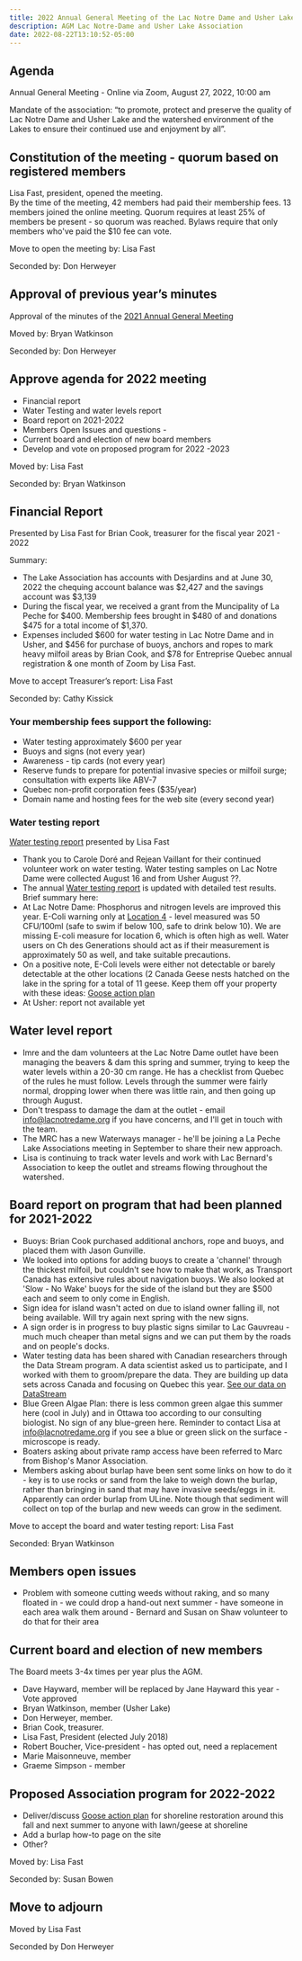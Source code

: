 ```yaml
---
title: 2022 Annual General Meeting of the Lac Notre Dame and Usher Lake Association
description: AGM Lac Notre-Dame and Usher Lake Association
date: 2022-08-22T13:10:52-05:00
---
```

## Agenda

Annual General Meeting - Online via Zoom, August 27, 2022, 10:00 am

Mandate of the association:
“to promote, protect and preserve the quality of Lac Notre Dame and Usher Lake and the watershed environment of the Lakes to ensure their continued use and enjoyment by all”.

## Constitution of the meeting - quorum based on registered members

Lisa Fast, president, opened the meeting.  
By the time of the meeting, 42 members had paid their membership fees. 13 members joined the online meeting. Quorum requires at least 25% of members be present - so quorum was reached. Bylaws require that only members who've paid the $10 fee can vote.

Move to open the meeting by: Lisa Fast

Seconded by: Don Herweyer

## Approval of previous year’s minutes

Approval of the minutes of the [2021 Annual General Meeting](../2021BoardReport/)

Moved by: Bryan Watkinson

Seconded by: Don Herweyer

## Approve agenda for 2022 meeting

* Financial report
* Water Testing and water levels report
* Board report on 2021-2022
* Members Open Issues and questions -
* Current board and election of new board members
* Develop and vote on proposed program for 2022 -2023

Moved by: Lisa Fast

Seconded by: Bryan Watkinson

## Financial Report  

Presented by Lisa Fast for Brian Cook, treasurer for the fiscal year 2021 - 2022

Summary:

* The Lake Association has accounts with Desjardins and at June 30, 2022 the chequing account balance was $2,427 and the savings account was $3,139
* During the fiscal year, we received a grant from the Muncipality of La Peche for $400. Membership fees brought in $480 of and donations $475 for a total income of $1,370.  
* Expenses included $600 for water testing in Lac Notre Dame and in Usher, and $456 for purchase of buoys, anchors and ropes to mark heavy milfoil areas by Brian Cook, and $78 for Entreprise Quebec annual registration & one month of Zoom by Lisa Fast.

Move to accept Treasurer’s report: Lisa Fast

Seconded by: Cathy Kissick

### Your membership fees support the following:

* Water testing approximately $600 per year
* Buoys and signs (not every year)
* Awareness - tip cards  (not every year)
* Reserve funds to prepare for potential invasive species or milfoil surge; consultation with experts like ABV-7
* Quebec non-profit corporation fees ($35/year)
* Domain name and hosting fees for the web site (every second year)

### Water testing report

[Water testing report](/water/qualityreports/) presented by Lisa Fast

* Thank you to Carole Doré and Rejean Vaillant for their continued volunteer work on water testing. Water testing samples on Lac Notre Dame were collected August 16 and from Usher August ??.  
* The annual [Water testing report](/water/qualityreports/) is updated with detailed test results.  Brief summary here:
* At Lac Notre Dame: Phosphorus and nitrogen levels are improved this year. E-Coli warning only at [Location 4](/map/maps/) - level measured was 50 CFU/100ml (safe to swim if below 100, safe to drink below 10). We are missing E-coli measure for location 6, which is often high as well. Water users on Ch des Generations should act as if their measurement is approximately 50 as well, and take suitable precautions.
* On a positive note, E-Coli levels were either not detectable or barely detectable at the other locations (2 Canada Geese nests hatched on the lake in the spring for a total of 11 geese. Keep them off your property with these ideas: [Goose action plan](/Content/water/gooseaction/)
* At Usher: report not available yet

## Water level report

* Imre and the dam volunteers at the Lac Notre Dame outlet have been managing the beavers & dam this spring and summer, trying to keep the water levels within a 20-30 cm range. He has a checklist from Quebec of the rules he must follow. Levels through the summer were fairly normal, dropping lower when there was little rain, and then going up through August.
* Don't trespass to damage the dam at the outlet - email info@lacnotredame.org if you have concerns, and I'll get in touch with the team.  
* The MRC has a new Waterways manager - he'll be joining a La Peche Lake Associations meeting in September to share their new approach.
* Lisa is continuing to track water levels and work with Lac Bernard's Association to keep the outlet and streams flowing throughout the watershed.

## Board report on program that had been planned for 2021-2022

* Buoys: Brian Cook purchased additional anchors, rope and buoys, and placed them with Jason Gunville.
* We looked into options for adding buoys to create a 'channel' through the thickest milfoil, but couldn't see how to make that work, as Transport Canada has extensive rules about navigation buoys. We also looked at 'Slow - No Wake' buoys for the side of the island but they are $500 each and seem to only come in English.
* Sign idea for island wasn't acted on due to island owner falling ill, not being available. Will try again next spring with the new signs.
* A sign order is in progress to buy plastic signs similar to Lac Gauvreau - much much cheaper than metal signs and we can put them by the roads and on people's docks.
* Water testing data has been shared with Canadian researchers through the Data Stream program. A data scientist asked us to participate, and I worked with them to groom/prepare the data. They are building up data sets across Canada and focusing on Quebec this year. [See our data on DataStream](https://greatlakesdatastream.ca/explore/#/dataset/2723088c-5c8f-4e0c-84b5-8c323e005f0a/?sort=create_timestamp&active=false&zoom=5.5&lat=47.156899397188376&lng=-72.94184398563701&guideline=&percentiles=&characteristic_media=Surface%2520Water&characteristic_characteristic_name=Total%2520Phosphorus%252C%2520mixed%2520forms&characteristic_method_speciation=as%2520P&characteristic_sample_fraction=Unfiltered&characteristic_field=false&characteristic_unit=mg%252FL&locations=241463,241458,241466,241462,241464,241461,241468,241470,241459,241457,241467,241471,241469,241465,241460)
* Blue Green Algae Plan: there is less common green algae this summer here (cool in July) and in Ottawa too according to our consulting biologist. No sign of any blue-green here. Reminder to contact Lisa at info@lacnotredame.org if you see a blue or green slick on the surface - microscope is ready.
* Boaters asking about private ramp access have been referred to Marc from Bishop's Manor Association.
* Members asking about burlap have been sent some links on how to do it - key is to use rocks or sand from the lake to weigh down the burlap, rather than bringing in sand that may have invasive seeds/eggs in it. Apparently can order burlap from ULine. Note though that sediment will collect on top of the burlap and new weeds can grow in the sediment.

Move to accept the board and water testing report: Lisa Fast

Seconded: Bryan Watkinson

## Members open issues

* Problem with someone cutting weeds without raking, and so many floated in - we could drop a hand-out next summer - have someone in each area walk them around - Bernard and Susan on Shaw volunteer to do that for their area

## Current board and election of new members

The Board meets 3-4x times per year plus the AGM.

* Dave Hayward, member will be replaced by Jane Hayward this year - Vote approved
* Bryan Watkinson, member (Usher Lake)
* Don Herweyer, member.
* Brian Cook, treasurer.
* Lisa Fast, President (elected July 2018)
* Robert Boucher, Vice-president - has opted out, need a replacement 
* Marie Maisonneuve, member
* Graeme Simpson - member

## Proposed Association program for 2022-2022

* Deliver/discuss [Goose action plan](/water/gooseaction/) for shoreline restoration around this fall and next summer to anyone with lawn/geese at shoreline
* Add a burlap how-to page on the site
* Other?

Moved by: Lisa Fast

Seconded by: Susan Bowen

## Move to adjourn

Moved by Lisa Fast

Seconded by Don Herweyer
